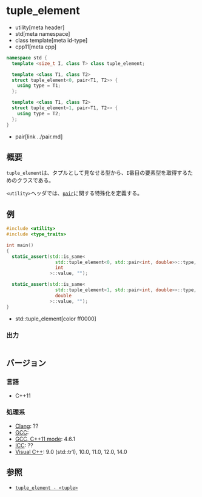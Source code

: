 # tuple_element
* utility[meta header]
* std[meta namespace]
* class template[meta id-type]
* cpp11[meta cpp]

```cpp
namespace std {
  template <size_t I, class T> class tuple_element;

  template <class T1, class T2>
  struct tuple_element<0, pair<T1, T2>> {
    using type = T1;
  };

  template <class T1, class T2>
  struct tuple_element<1, pair<T1, T2>> {
    using type = T2;
  };
}
```
* pair[link ../pair.md]


## 概要
`tuple_element`は、タプルとして見なせる型から、`I`番目の要素型を取得するためのクラスである。

`<utility>`ヘッダでは、[`pair`](../pair.md)に関する特殊化を定義する。


## 例
```cpp example
#include <utility>
#include <type_traits>

int main()
{
  static_assert(std::is_same<
                  std::tuple_element<0, std::pair<int, double>>::type,
                  int
                >::value, "");

  static_assert(std::is_same<
                  std::tuple_element<1, std::pair<int, double>>::type,
                  double
                >::value, "");
}
```
* std::tuple_element[color ff0000]

### 出力
```
```

## バージョン
### 言語
- C++11

### 処理系
- [Clang](/implementation.md#clang): ??
- [GCC](/implementation.md#gcc): 
- [GCC, C++11 mode](/implementation.md#gcc): 4.6.1
- [ICC](/implementation.md#icc): ??
- [Visual C++](/implementation.md#visual_cpp): 9.0 (std::tr1), 10.0, 11.0, 12.0, 14.0

## 参照
- [`tuple_element - <tuple>`](/reference/tuple/tuple_element.md)

